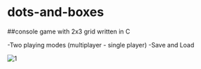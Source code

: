 # dots-and-boxes
##console game with 2x3 grid written in C

-Two playing modes (multiplayer - single player)
-Save and Load 



![1](https://user-images.githubusercontent.com/32411364/186296463-0bcd5b77-d88f-41f7-8ded-d6e10d62c172.JPG)
